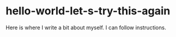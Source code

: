 # hello-world-let-s-try-this-again
Here is where I write a bit about myself. I can follow instructions.
